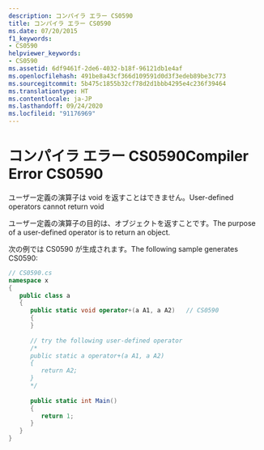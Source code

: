 ```yaml
---
description: コンパイラ エラー CS0590
title: コンパイラ エラー CS0590
ms.date: 07/20/2015
f1_keywords:
- CS0590
helpviewer_keywords:
- CS0590
ms.assetid: 6df9461f-2de6-4032-b18f-96121db1e4af
ms.openlocfilehash: 491be8a43cf366d109591d0d3f3edeb89be3c773
ms.sourcegitcommit: 5b475c1855b32cf78d2d1bbb4295e4c236f39464
ms.translationtype: HT
ms.contentlocale: ja-JP
ms.lasthandoff: 09/24/2020
ms.locfileid: "91176969"
---
```

# <a name="compiler-error-cs0590"></a><span data-ttu-id="4fbd9-103">コンパイラ エラー CS0590</span><span class="sxs-lookup"><span data-stu-id="4fbd9-103">Compiler Error CS0590</span></span>

<span data-ttu-id="4fbd9-104">ユーザー定義の演算子は void を返すことはできません。</span><span class="sxs-lookup"><span data-stu-id="4fbd9-104">User-defined operators cannot return void</span></span>  
  
 <span data-ttu-id="4fbd9-105">ユーザー定義の演算子の目的は、オブジェクトを返すことです。</span><span class="sxs-lookup"><span data-stu-id="4fbd9-105">The purpose of a user-defined operator is to return an object.</span></span>  
  
 <span data-ttu-id="4fbd9-106">次の例では CS0590 が生成されます。</span><span class="sxs-lookup"><span data-stu-id="4fbd9-106">The following sample generates CS0590:</span></span>  
  
```csharp  
// CS0590.cs  
namespace x  
{  
   public class a  
   {  
      public static void operator+(a A1, a A2)   // CS0590  
      {  
      }  
  
      // try the following user-defined operator  
      /*  
      public static a operator+(a A1, a A2)  
      {  
         return A2;  
      }  
      */  
  
      public static int Main()  
      {  
         return 1;  
      }  
   }  
}  
```
